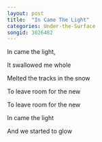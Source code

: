 ```yaml
---
layout: post
title:  "In Came The Light"
categories: Under-the-Surface
songid: 3026482
---
```


In came the light,

It swallowed me whole

Melted the tracks in the snow

To leave room for the new

To leave room for the new


In came the light

And we started to glow
